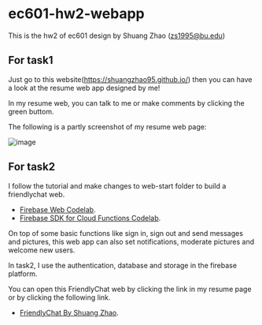 # ec601-hw2-webapp

This is the hw2 of ec601 design by Shuang Zhao (zs1995@bu.edu)


## For task1 

Just go to this website(https://shuangzhao95.github.io/) then you can have a look at the resume web app designed by me!

In my resume web, you can talk to me or make comments by clicking the green buttom.

The following is a partly screenshot of my resume web page:

![image](https://github.com/ShuangZhao95/ec601-hw2-webapp/blob/master/image/screenshot.png)

## For task2 

I follow the tutorial and make changes to web-start folder to build a friendlychat web.
 
 - [Firebase Web Codelab](https://codelabs.developers.google.com/codelabs/firebase-web/). 
 - [Firebase SDK for Cloud Functions Codelab](https://codelabs.developers.google.com/codelabs/firebase-cloud-functions/).

On top of some basic functions like sign in, sign out and send messages and pictures, this web app can also set notifications, moderate pictures and welcome new users.

In task2, I use the authentication, database and storage in the firebase platform.

You can open this FriendlyChat web by clicking the link in my resume page or by clicking the following link.

 - [FriendlyChat By Shuang Zhao](https://friendlychat-by-shuang.firebaseapp.com/). 
